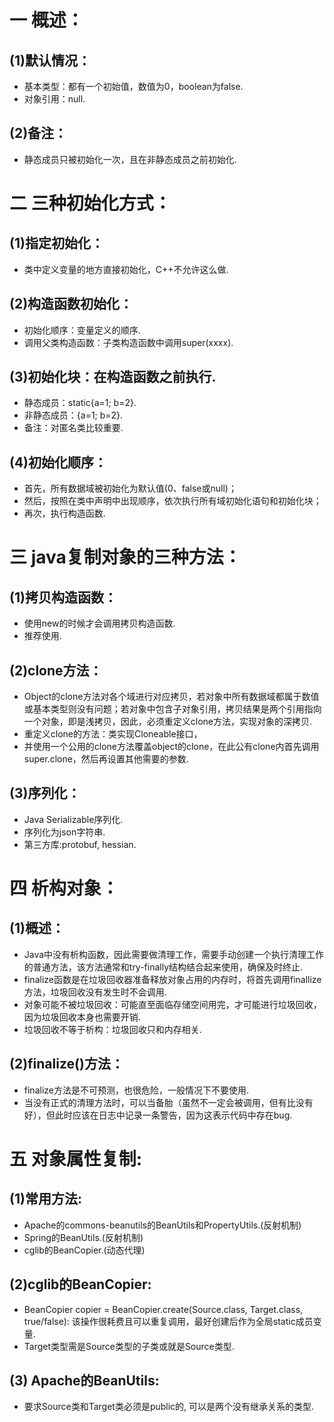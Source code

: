 # 一 概述： 
## (1)默认情况：
- 基本类型：都有一个初始值，数值为0，boolean为false.
- 对象引用：null.

## (2)备注：
- 静态成员只被初始化一次，且在非静态成员之前初始化.

# 二 三种初始化方式： 
## (1)指定初始化：
- 类中定义变量的地方直接初始化，C++不允许这么做.

## (2)构造函数初始化：
- 初始化顺序：变量定义的顺序.
- 调用父类构造函数：子类构造函数中调用super(xxxx).

## (3)初始化块：在构造函数之前执行.
- 静态成员：static{a=1; b=2}.
- 非静态成员：{a=1; b=2}.
- 备注：对匿名类比较重要.

## (4)初始化顺序：
- 首先，所有数据域被初始化为默认值(0、false或null)；
- 然后，按照在类中声明中出现顺序，依次执行所有域初始化语句和初始化块；
- 再次，执行构造函数.

# 三 java复制对象的三种方法： 
## (1)拷贝构造函数：
- 使用new的时候才会调用拷贝构造函数.
- 推荐使用.

## (2)clone方法：
- Object的clone方法对各个域进行对应拷贝，若对象中所有数据域都属于数值或基本类型则没有问题；若对象中包含子对象引用，拷贝结果是两个引用指向一个对象，即是浅拷贝，因此，必须重定义clone方法，实现对象的深拷贝.
- 重定义clone的方法：类实现Cloneable接口，
- 并使用一个公用的clone方法覆盖object的clone，在此公有clone内首先调用super.clone，然后再设置其他需要的参数.

## (3)序列化：
- Java Serializable序列化.
- 序列化为json字符串.
- 第三方库:protobuf, hessian.
 
# 四 析构对象： 
## (1)概述：
- Java中没有析构函数，因此需要做清理工作，需要手动创建一个执行清理工作的普通方法，该方法通常和try-finally结构结合起来使用，确保及时终止.
- finalize函数是在垃圾回收器准备释放对象占用的内存时，将首先调用finallize方法，垃圾回收没有发生时不会调用.
- 对象可能不被垃圾回收：可能直至面临存储空间用完，才可能进行垃圾回收，因为垃圾回收本身也需要开销.
- 垃圾回收不等于析构：垃圾回收只和内存相关.

## (2)finalize()方法：
- finalize方法是不可预测，也很危险，一般情况下不要使用.
- 当没有正式的清理方法时，可以当备胎（虽然不一定会被调用，但有比没有好），但此时应该在日志中记录一条警告，因为这表示代码中存在bug.

# 五 对象属性复制:
## (1)常用方法:
- Apache的commons-beanutils的BeanUtils和PropertyUtils.(反射机制)
- Spring的BeanUtils.(反射机制)
- cglib的BeanCopier.(动态代理)

## (2)cglib的BeanCopier:
- BeanCopier copier = BeanCopier.create(Source.class, Target.class, true/false): 该操作很耗费且可以重复调用，最好创建后作为全局static成员变量.
- Target类型需是Source类型的子类或就是Source类型.

## (3) Apache的BeanUtils:
- 要求Source类和Target类必须是public的, 可以是两个没有继承关系的类型.
